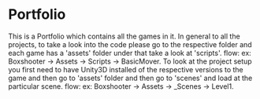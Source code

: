 # Portfolio
This is a Portfolio which contains all the games in it.
In general to all the projects, to take a look into the code please go to the respective folder and each game has a 'assets' folder under that take a look at 'scripts'.
flow:
ex: Boxshooter -> Assets -> Scripts -> BasicMover.
To look at the project setup you first need to have Unity3D installed of the respective versions to the game and then go to 'assets' folder and then go to 'scenes' and load at the particular scene.
flow:
ex: Boxshooter -> Assets -> _Scenes -> Level1.
